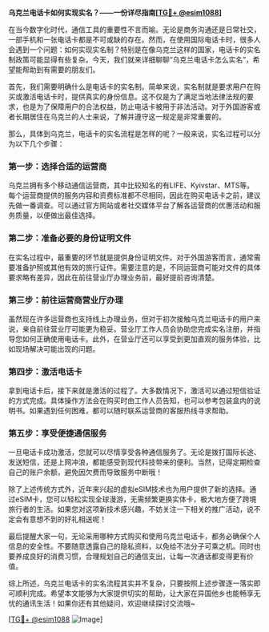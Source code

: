 **乌克兰电话卡如何实现实名？——一份详尽指南[[TG💪+ @esim1088](https://t.me/s/esim1088)]**

在当今数字化时代，通信工具的重要性不言而喻。无论是商务沟通还是日常社交，一部手机和一张电话卡都是不可或缺的存在。然而，在使用国际电话卡时，很多人会遇到一个问题：如何实现实名制？特别是在像乌克兰这样的国家，电话卡的实名制政策可能显得有些复杂。今天，我们就来详细聊聊“乌克兰电话卡怎么实名”，希望能帮助到有需要的朋友们。

首先，我们需要明确什么是电话卡的实名制。简单来说，实名制就是要求用户在购买或激活电话卡时，提供真实的身份信息。这不仅是为了满足当地法律法规的要求，也是为了保障用户的合法权益，防止电话卡被用于非法活动。对于外国游客或者长期居住在乌克兰的人士来说，了解并遵守这一规定是非常重要的。

那么，具体到乌克兰，电话卡的实名流程是怎样的呢？一般来说，实名过程可以分为以下几个步骤：

### 第一步：选择合适的运营商

乌克兰拥有多个移动通信运营商，其中比较知名的有LIFE、Kyivstar、MTS等。每个运营商提供的服务内容和资费标准都不尽相同，因此在购买电话卡之前，建议先做一番调查。可以通过官方网站或者社交媒体平台了解各运营商的优惠活动和服务质量，以便做出最佳选择。

### 第二步：准备必要的身份证明文件

在实名过程中，最重要的环节就是提供身份证明文件。对于外国游客而言，通常需要准备护照或其他有效的旅行证件。需要注意的是，不同运营商可能对文件的具体要求略有差异，因此在前往营业厅办理业务前，最好提前咨询清楚。

### 第三步：前往运营商营业厅办理

虽然现在许多运营商也支持线上办理业务，但对于初次接触乌克兰电话卡的用户来说，亲自前往营业厅可能更为稳妥。营业厅工作人员会协助您完成实名注册，并指导您如何正确使用电话卡。此外，在营业厅还可以享受到更加直观的服务体验，比如现场解决可能出现的问题。

### 第四步：激活电话卡

拿到电话卡后，接下来就是激活的过程了。大多数情况下，激活可以通过短信验证的方式完成。具体操作方法会在购买时由工作人员告知，也可以参考包装盒内的说明书。如果遇到任何困难，都可以随时联系运营商的客服热线寻求帮助。

### 第五步：享受便捷通信服务

一旦电话卡成功激活，您就可以尽情享受各种通信服务了。无论是拨打国际长途、发送短信，还是上网冲浪，都能感受到现代科技带来的便利。当然，记得定期检查自己的账户余额，避免因欠费而导致服务中断哦！

除了上述传统方式外，近年来兴起的虚拟eSIM技术也为用户提供了新的选择。通过eSIM卡，您可以轻松实现全球漫游，无需频繁更换实体卡，极大地方便了跨境旅行者的生活。如果您对这项新技术感兴趣，不妨关注一下相关的推广活动，说不定会有意想不到的好礼相送呢！

最后提醒大家一句，无论采用哪种方式购买和使用乌克兰电话卡，都务必确保个人信息的安全性。不要随意透露自己的隐私资料，以免给不法分子可乘之机。同时也要养成良好的消费习惯，合理规划自己的通信支出，让每一次通话都变得更有价值。

综上所述，乌克兰电话卡的实名流程其实并不复杂，只要按照上述步骤逐一落实即可顺利完成。希望本文能够为大家提供切实的帮助，让大家在异国他乡也能畅享无忧的通讯生活！如果你还有其他疑问，欢迎继续探讨交流哦~

[[TG💪+ @esim1088](https://t.me/s/esim1088) ![Image](https://i.postimg.cc/4NQfJmqS/Snipaste-2025-05-13-00-14-12.png)]